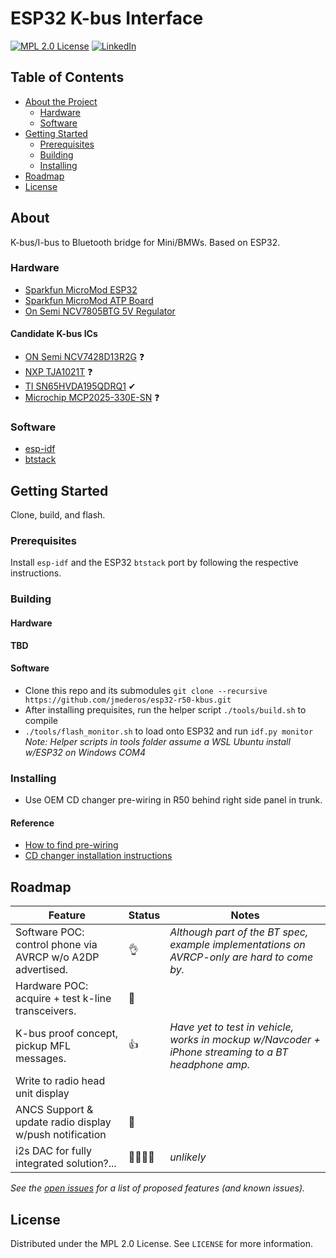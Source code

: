 # ESP32 K-bus Interface

[![MPL 2.0 License][license-shield]][license-url]
[![LinkedIn][linkedin-shield]][linkedin-url]

## Table of Contents

* [About the Project](#about)
  * [Hardware](#hardware)
  * [Software](#software)
* [Getting Started](#getting-started)
  * [Prerequisites](#prerequisites)
  * [Building](#building)
  * [Installing](#installing)
* [Roadmap](#roadmap)
* [License](#license)

## About

K-bus/I-bus to Bluetooth bridge for Mini/BMWs. Based on ESP32.

### Hardware

* [Sparkfun MicroMod ESP32](https://www.sparkfun.com/products/16781)
* [Sparkfun MicroMod ATP Board](https://www.sparkfun.com/products/16885)
* [On Semi NCV7805BTG 5V Regulator](https://www.digikey.com/en/products/detail/on-semiconductor/921437)

#### Candidate K-bus ICs

* [ON Semi NCV7428D13R2G](https://www.digikey.com/en/products/detail/on-semiconductor/5022588) ❓
* [NXP TJA1021T](https://www.digikey.com/en/products/detail/nxp-usa-inc/2034448) ❓
* [TI SN65HVDA195QDRQ1](https://www.digikey.com/en/products/detail/texas-instruments/2094636) ✔
* [Microchip MCP2025-330E-SN](https://www.digikey.com/en/products/detail/microchip-technology/3543134) ❓

### Software

* [esp-idf](https://github.com/espressif/esp-idf)
* [btstack](https://github.com/bluekitchen/btstack)

<!-- GETTING STARTED -->
## Getting Started

Clone, build, and flash.

### Prerequisites

Install `esp-idf` and the ESP32 `btstack` port by following the respective instructions.

### Building

#### Hardware

**TBD**

#### Software

* Clone this repo and its submodules `git clone --recursive https://github.com/jmederos/esp32-r50-kbus.git`
* After installing prequisites, run the helper script `./tools/build.sh` to compile
* `./tools/flash_monitor.sh` to load onto ESP32 and run `idf.py monitor`
_Note: Helper scripts in tools folder assume a WSL Ubuntu install w/ESP32 on Windows COM4_

### Installing

* Use OEM CD changer pre-wiring in R50 behind right side panel in trunk.

#### Reference
* [How to find pre-wiring](https://www.northamericanmotoring.com/forums/navigation-and-audio/224408-can-t-find-cd-changer-pre-wiring.html)
* [CD changer installation instructions](https://new.minimania.com/images/instructions/OEM%20CD%20Changer.pdf)

## Roadmap
| Feature | Status | Notes |
| --- | --- | --- |
| Software POC: control phone via AVRCP w/o A2DP advertised. | 👌 | _Although part of the BT spec, example implementations on AVRCP-only are hard to come by._ |
| Hardware POC: acquire + test k-line transceivers. | 🙌 |   |
| K-bus proof concept, pickup MFL messages. | 👍 | _Have yet to test in vehicle, works in mockup w/Navcoder + iPhone streaming to a BT headphone amp._ |
| Write to radio head unit display |   |   |
| ANCS Support & update radio display w/push notification | 🤞 |   |
| i2s DAC for fully integrated solution?...| 🤔🤷🏽‍♂ | _unlikely_ |

_See the [open issues](https://github.com/jmederos/esp32-r50-kbus/issues) for a list of proposed features (and known issues)._

## License

Distributed under the MPL 2.0 License. See `LICENSE` for more information.

<!-- MARKDOWN LINKS & IMAGES -->
<!-- https://www.markdownguide.org/basic-syntax/#reference-style-links -->
[license-shield]: https://img.shields.io/badge/license-MPL%202.0-blue
[license-url]: https://github.com/jmederos/esp32-r50-kbus/blob/master/LICENSE
[linkedin-shield]: https://img.shields.io/badge/-LinkedIn-black.svg?style=flat-square&logo=linkedin&colorB=555
[linkedin-url]: https://linkedin.com/in/jacobmederos

